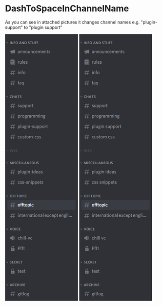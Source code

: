 # DashToSpaceInChannelName

As you can see in attached pictures it changes channel names e.g. "plugin-support" to "plugin support" 

![Preview of plugin](https://github.com/Niemiets/BD_Plugins/blob/main/DashToSpaceInChannelName/Before.png?raw=true) ![Preview of plugin](https://github.com/Niemiets/BD_Plugins/blob/main/DashToSpaceInChannelName/After.png?raw=true)
